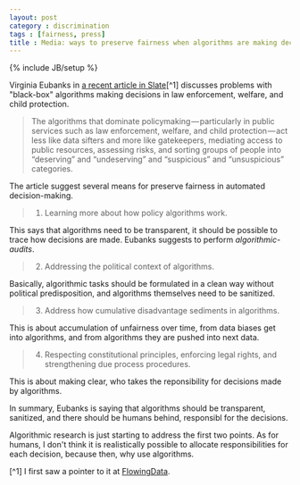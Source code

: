 ```yaml
---
layout: post
category : discrimination 
tags : [fairness, press]
title : Media: ways to preserve fairness when algorithms are making decisions 
---
```

{% include JB/setup %}

Virginia Eubanks in [a recent article in Slate](http://www.slate.com/articles/technology/future_tense/2015/04/the_dangers_of_letting_algorithms_enforce_policy.single.html)[^1]
discusses problems with "black-box" algorithms making decisions in law enforcement, welfare, and child protection.

> The algorithms that dominate policymaking — particularly in public services such as law enforcement, welfare, and child protection — act less like data sifters and more like gatekeepers, mediating access to public resources, assessing risks, and sorting groups of people into “deserving” and “undeserving” and “suspicious” and “unsuspicious” categories.

The article suggest several means for preserve fairness in automated decision-making.

> 1) Learning more about how policy algorithms work.

This says that algorithms need to be transparent, it should be possible to trace how decisions are made. Eubanks suggests to perform *algorithmic-audits*.

> 2) Addressing the political context of algorithms.

Basically, algorithmic tasks should be formulated in a clean way without political predisposition, and algorithms themselves need to be sanitized. 

> 3) Address how cumulative disadvantage sediments in algorithms.

This is about accumulation of unfairness over time, from data biases get into algorithms, and from algorithms they are pushed into next data. 

> 4) Respecting constitutional principles, enforcing legal rights, and strengthening due process procedures.

This is about making clear, who takes the reponsibility for decisions made by algorithms.

In summary, Eubanks is saying that algorithms should be transparent, sanitized, and there should be humans behind, responsibl for the decisions.

Algorithmic research is just starting to address the first two points. 
As for humans, I don't think it is realistically possible to allocate responsibilities for each decision, because then, why use algorithms.  


[^1] I first saw a pointer to it at [FlowingData](http://flowingdata.com/).